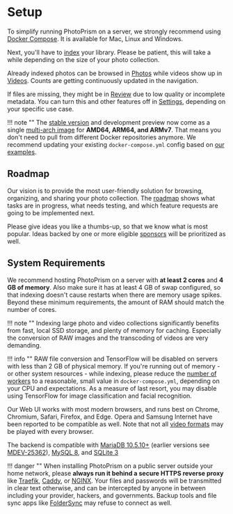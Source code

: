 # Setup

To simplify running PhotoPrism on a server, we strongly recommend using [Docker Compose](docker-compose.md).
It is available for Mac, Linux and Windows.

Next, you'll have to [index](../user-guide/library/index.md) 
your library. Please be patient, this will take a while depending on the size of your photo collection.

Already indexed photos can be browsed in [Photos](../user-guide/organize/browse.md) 
while videos show up in [Videos](../user-guide/organize/video.md).
Counts are getting continuously updated in the navigation.

If files are missing, they might be in [Review](../user-guide/organize/review.md) due to low quality
or incomplete metadata. You can turn this and other features off in [Settings](../user-guide/settings/general.md), 
depending on your specific use case.

!!! note ""
    The [stable version](../release-notes.md) and development preview now come as a single
    [multi-arch image](https://hub.docker.com/r/photoprism/photoprism) for **AMD64, ARM64, and ARMv7**.
    That means you don't need to pull from different Docker repositories anymore. We recommend updating your existing
    `docker-compose.yml` config based on [our examples](https://dl.photoprism.org/docker/).

## Roadmap ##

Our vision is to provide the most user-friendly solution for browsing, organizing, and sharing your photo collection.
The [roadmap](https://github.com/photoprism/photoprism/projects/5) shows what tasks are in progress, 
what needs testing, and which feature requests are going to be implemented next.

Please give ideas you like a thumbs-up, so that we know what is most popular.
Ideas backed by one or more eligible [sponsors](../funding.md) 
will be prioritized as well.

## System Requirements ##

We recommend hosting PhotoPrism on a server with **at least 2 cores** and **4 GB of memory**.
Also make sure it has at least 4 GB of swap configured, so that indexing doesn't cause 
restarts when there are memory usage spikes.
Beyond these minimum requirements, the amount of RAM should match the number of cores.

!!! note ""
    Indexing large photo and video collections significantly benefits from fast, local SSD storage,
    and plenty of memory for caching. Especially the conversion of RAW images and the transcoding of
    videos are very demanding.

!!! info ""
    RAW file conversion and TensorFlow will be disabled on servers 
    with less than 2 GB of physical memory.
    If you're running out of memory - or other system resources - while indexing, please reduce the
    [number of workers](https://docs.photoprism.org/getting-started/config-options/)
    to a reasonable, small value in `docker-compose.yml`, depending on your CPU and expectations.
    As a measure of last resort, you may disable using TensorFlow for image classification and facial recognition.

Our Web UI works with most modern browsers, and runs best on Chrome, Chromium, Safari, Firefox, and Edge.
Opera and Samsung Internet have been reported to be compatible as well.
Note that not all [video formats](https://github.com/photoprism/photoprism/issues/707) may be played with every browser.

The backend is compatible with [MariaDB 10.5.10+](https://mariadb.org/) (earlier versions
see [MDEV-25362](https://jira.mariadb.org/browse/MDEV-25362)), [MySQL 8](https://www.mysql.com/),
and [SQLite 3](https://www.sqlite.org/)

!!! danger ""
    When installing PhotoPrism on a public server outside your home network, please **always run it
    behind a secure HTTPS reverse proxy** like [Traefik](proxies/traefik.md), 
    [Caddy](proxies/caddy-2.md), or [NGINX](proxies/nginx.md).
    Your files and passwords will be transmitted in clear text otherwise, and can be intercepted 
    by anyone in between including your provider, hackers, and governments. Backup tools and file sync apps
    like [FolderSync](https://www.tacit.dk/foldersync/faq/#i-can-not-connect-to-a-non-https-webdav-server-why) 
    may refuse to connect as well.
